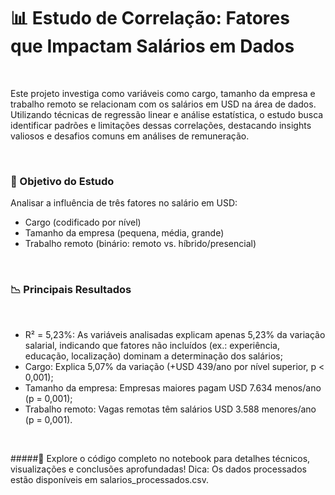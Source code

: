 # 📊 Estudo de Correlação: Fatores que Impactam Salários em Dados

<br>

Este projeto investiga como variáveis como cargo, tamanho da empresa e trabalho remoto se relacionam com os salários em USD na área de dados. Utilizando técnicas de regressão linear e análise estatística, o estudo busca identificar padrões e limitações dessas correlações, destacando insights valiosos e desafios comuns em análises de remuneração.

<br>

### 🎯 Objetivo do Estudo
Analisar a influência de três fatores no salário em USD:

- Cargo (codificado por nível)
- Tamanho da empresa (pequena, média, grande)
- Trabalho remoto (binário: remoto vs. híbrido/presencial)

<br>

### 📉 Principais Resultados

<br>

- R² = 5,23%: As variáveis analisadas explicam apenas 5,23% da variação salarial, indicando que fatores não incluídos (ex.: experiência, educação, localização) dominam a determinação dos salários;
- Cargo: Explica 5,07% da variação (+USD 439/ano por nível superior, p < 0,001);
- Tamanho da empresa: Empresas maiores pagam USD 7.634 menos/ano (p = 0,001);
- Trabalho remoto: Vagas remotas têm salários USD 3.588 menores/ano (p = 0,001).

<br>

#####🔗 Explore o código completo no notebook para detalhes técnicos, visualizações e conclusões aprofundadas!
Dica: Os dados processados estão disponíveis em salarios_processados.csv.
